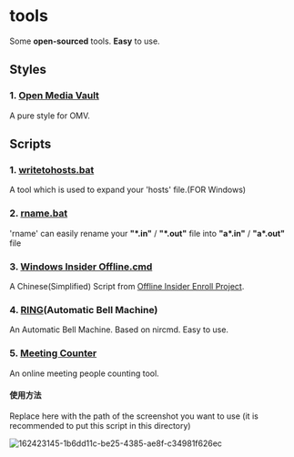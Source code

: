 # tools
Some **open-sourced** tools. **Easy** to use.

## Styles
### 1. [Open Media Vault](https://github.com/yuzh0816/tools/tree/master/OMV%20style)
A pure style for OMV.

## Scripts
### 1. [writetohosts.bat](https://github.com/yuzh0816/tools/blob/master/writetohosts.bat)
A tool which is used to expand your 'hosts' file.(FOR Windows)

### 2. [rname.bat](https://github.com/yuzh0816/tools/blob/master/rname.bat)
'rname' can easily rename your **"\*.in"** / **"\*.out"** file into **"a\*.in"** / **"a\*.out"** file

### 3. [Windows Insider Offline.cmd](https://github.com/yuzh0816/tools/blob/master/Windows%20Insider%20Offline.cmd)
A Chinese(Simplified) Script from [Offline Insider Enroll Project](https://github.com/abbodi1406/offlineinsiderenroll).

### 4. [RING](https://github.com/yuzh0816/tools/tree/master/RING)(Automatic Bell Machine)
An Automatic Bell Machine. Based on nircmd. Easy to use.

### 5. [Meeting Counter]()
An online meeting people counting tool.

#### 使用方法

Replace here with the path of the screenshot you want to use (it is recommended to put this script in this directory)

![162423145-1b6dd11c-be25-4385-ae8f-c34981f626ec](https://user-images.githubusercontent.com/46953451/163558787-d56d0f22-9801-405a-8b3f-bb9842dffd0f.png)
